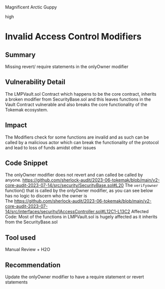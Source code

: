 Magnificent Arctic Guppy

high

# Invalid Access Control Modifiers
## Summary
Missing revert/ require statements in the onlyOwner modifier
## Vulnerability Detail
The LMPVault.sol Contract  which happens to be the core contract, inherits a broken modifier from SecurityBase.sol and this leaves functions in the Vault Contract vulnerable and also breaks the core functionality of the Tokemak ecosystem. 
## Impact
The Modifiers check for some functions are invalid and as such can be called by a malicious actor which can break the functionality of the protocol and lead to loss of funds amidst other issues
## Code Snippet
The onlyOwner modifier does not revert and can called be called by anyone. 
https://github.com/sherlock-audit/2023-06-tokemak/blob/main/v2-core-audit-2023-07-14/src/security/SecurityBase.sol#L20
The `verifyowner` function() that is called by the onlyOwner modifier, as you can see below has no logic to discern who the owner is  
The https://github.com/sherlock-audit/2023-06-tokemak/blob/main/v2-core-audit-2023-07-14/src/interfaces/security/IAccessController.sol#L12C1-L13C2
Affected Code:
Most of the functions in LMPVault.sol is hugely affected as it inherits from the SecurityBase.sol

## Tool used
Manual Review + H2O

## Recommendation
Update the onlyOwner modifier to have a require statement or revert statements